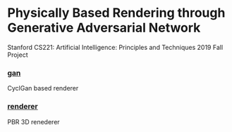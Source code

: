 # Physically Based Rendering through Generative Adversarial Network
Stanford CS221: Artificial Intelligence: Principles and Techniques 2019 Fall Project

### [gan](https://github.com/jjbits/PBRGAN/tree/master/gan)
CyclGan based renderer

### [renderer](https://github.com/jjbits/PBRGAN/tree/master/renderer)
PBR 3D renederer
